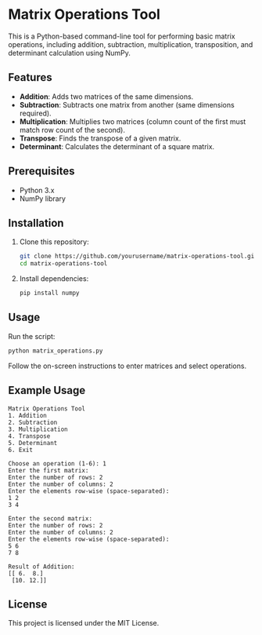 # Matrix Operations Tool

This is a Python-based command-line tool for performing basic matrix operations, including addition, subtraction, multiplication, transposition, and determinant calculation using NumPy.

## Features

- **Addition**: Adds two matrices of the same dimensions.
- **Subtraction**: Subtracts one matrix from another (same dimensions required).
- **Multiplication**: Multiplies two matrices (column count of the first must match row count of the second).
- **Transpose**: Finds the transpose of a given matrix.
- **Determinant**: Calculates the determinant of a square matrix.

## Prerequisites

- Python 3.x
- NumPy library

## Installation

1. Clone this repository:
   ```bash
   git clone https://github.com/yourusername/matrix-operations-tool.git
   cd matrix-operations-tool
   ```

2. Install dependencies:
   ```bash
   pip install numpy
   ```

## Usage

Run the script:
```bash
python matrix_operations.py
```

Follow the on-screen instructions to enter matrices and select operations.

## Example Usage

```
Matrix Operations Tool
1. Addition
2. Subtraction
3. Multiplication
4. Transpose
5. Determinant
6. Exit

Choose an operation (1-6): 1
Enter the first matrix:
Enter the number of rows: 2
Enter the number of columns: 2
Enter the elements row-wise (space-separated):
1 2
3 4

Enter the second matrix:
Enter the number of rows: 2
Enter the number of columns: 2
Enter the elements row-wise (space-separated):
5 6
7 8

Result of Addition:
[[ 6.  8.]
 [10. 12.]]
```

## License

This project is licensed under the MIT License.

